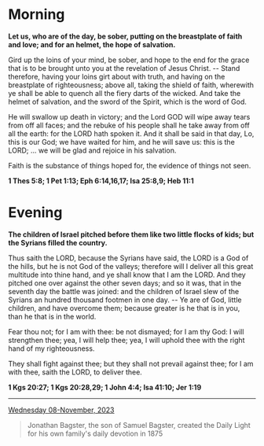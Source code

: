 # Morning

**Let us, who are of the day, be sober, putting on the breastplate of faith and love; and for an helmet, the hope of salvation.**
 
Gird up the loins of your mind, be sober, and hope to the end for the grace that is to be brought unto you at the revelation of Jesus Christ. -- Stand therefore, having your loins girt about with truth, and having on the breastplate of righteousness; above all, taking the shield of faith, wherewith ye shall be able to quench all the fiery darts of the wicked. And take the helmet of salvation, and the sword of the Spirit, which is the word of God.
 
He will swallow up death in victory; and the Lord GOD will wipe away tears from off all faces; and the rebuke of his people shall he take away from off all the earth: for the LORD hath spoken it. And it shall be said in that day, Lo, this is our God; we have waited for him, and he will save us: this is the LORD; ... we will be glad and rejoice in his salvation.
 
Faith is the substance of things hoped for, the evidence of things not seen.  

**1 Thes 5:8; 1 Pet 1:13; Eph 6:14,16,17; Isa 25:8,9; Heb 11:1**

# Evening

**The children of Israel pitched before them like two little flocks of kids; but the Syrians filled the country.**
 
Thus saith the LORD, because the Syrians have said, the LORD is a God of the hills, but he is not God of the valleys; therefore will I deliver all this great multitude into thine hand, and ye shall know that I am the LORD. And they pitched one over against the other seven days; and so it was, that in the seventh day the battle was joined: and the children of Israel slew of the Syrians an hundred thousand footmen in one day. -- Ye are of God, little children, and have overcome them; because greater is he that is in you, than he that is in the world.
 
Fear thou not; for I am with thee: be not dismayed; for I am thy God: I will strengthen thee; yea, I will help thee; yea, I will uphold thee with the right hand of my righteousness.
 
They shall fight against thee; but they shall not prevail against thee; for I am with thee, saith the LORD, to deliver thee.  

**1 Kgs 20:27; 1 Kgs 20:28,29; 1 John 4:4; Isa 41:10; Jer 1:19**

---

[Wednesday 08-November, 2023](https://t.me/s/daily_light)

> Jonathan Bagster, the son of Samuel Bagster, created the Daily Light for his own family's daily devotion in 1875

